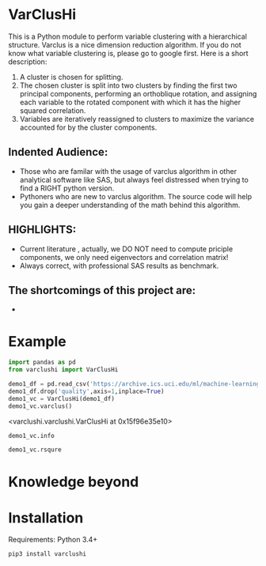 # VarClusHi

This is a Python module to perform variable clustering with a hierarchical structure. Varclus is a nice dimension reduction algorithm. If you do not know what variable clustering is, please go to google first. Here is a short description:


1. A cluster is chosen for splitting.
2. The chosen cluster is split into two clusters by finding the first two principal components, performing an orthoblique rotation, and assigning each variable to the rotated component with which it has the higher squared correlation.
3. Variables are iteratively reassigned to clusters to maximize the variance accounted for by the cluster components.


## Indented Audience:
- Those who are familar with the usage of varclus algorithm in other analytical software like SAS, but always feel distressed when trying to find a RIGHT python version.
- Pythoners who are new to varclus algorithm. The source code will help you gain a deeper understanding of the math behind this algorithm.

## HIGHLIGHTS:
- Current literature , actually, we DO NOT need to compute priciple components, we only need eigenvectors and correlation matrix! 
- Always correct, with professional SAS results as benchmark.

## The shortcomings of this project are:
- 




# Example

```python
import pandas as pd
from varclushi import VarClusHi
```


```python
demo1_df = pd.read_csv('https://archive.ics.uci.edu/ml/machine-learning-databases/wine-quality/winequality-red.csv', sep=';')
demo1_df.drop('quality',axis=1,inplace=True)
demo1_vc = VarClusHi(demo1_df)
demo1_vc.varclus()
```

<varclushi.varclushi.VarClusHi at 0x15f96e35e10>




```python
demo1_vc.info
```

```python
demo1_vc.rsqure
```



# Knowledge beyond



# Installation

Requirements: Python 3.4+

```
pip3 install varclushi
```
 

